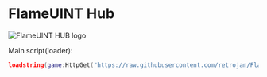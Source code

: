 # FlameUINT Hub

![FlameUINT HUB logo](https://github.com/user-attachments/assets/ad76d52a-440a-48a6-8236-b419ad88ea80)

  
Main script(loader):
```lua
loadstring(game:HttpGet("https://raw.githubusercontent.com/retrojan/FlameUINT/refs/heads/main/main.lua"))()
```
